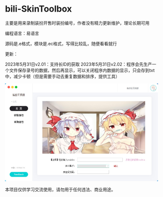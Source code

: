 # bili-SkinToolbox

主要是用来录制装扮开售时装扮编号，作者没有精力更新维护，理论长期可用

编程语言：易语言

源码是.e格式，模块是.ec格式，写得比较乱，随便看看就行

更新：

2023年5月31日v2.01：支持长ID的获取
2023年5月31日v2.02：程序会先生产一个文件保存录号的数据，然后再显示，可以关闭程序内数据的显示，只会存到txt中，减少卡顿（但是需要手动去重复数据和排序，提供工具）

![image](https://github.com/sakurasvip2023/bili-SkinNumber/blob/main/image/20230531174201.jpg)

本项目仅供学习交流使用，请勿用于任何违法、商业用途。


